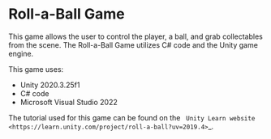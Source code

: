 Roll-a-Ball Game
================

This game allows the user to control the player, a ball, and grab collectables from the scene.
The Roll-a-Ball Game utilizes C# code and the Unity game engine.



This game uses:
* Unity 2020.3.25f1
* C# code
* Microsoft Visual Studio 2022

The tutorial used for this game can be found on the 
` Unity Learn website <https://learn.unity.com/project/roll-a-ball?uv=2019.4>`_.
